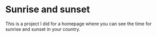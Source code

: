 # Sunrise and sunset
This is a project I did for a homepage where you can see the time for sunrise and sunset in your country.
